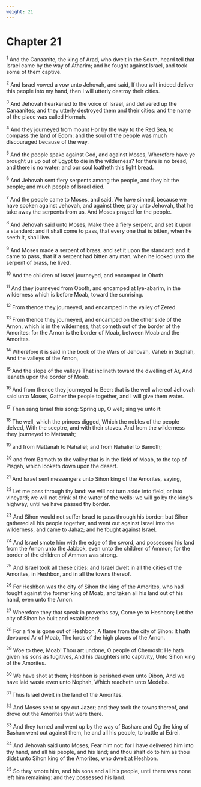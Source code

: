 ```yaml
---
weight: 21
---
```


# Chapter 21

<sup>1</sup> And the Canaanite, the king of Arad, who dwelt in the South, heard tell that Israel came by the way of Atharim; and he fought against Israel, and took some of them captive. 

<sup>2</sup> And Israel vowed a vow unto Jehovah, and said, If thou wilt indeed deliver this people into my hand, then I will utterly destroy their cities. 

<sup>3</sup> And Jehovah hearkened to the voice of Israel, and delivered up the Canaanites; and they utterly destroyed them and their cities: and the name of the place was called Hormah. 

<sup>4</sup> And they journeyed from mount Hor by the way to the Red Sea, to compass the land of Edom: and the soul of the people was much discouraged because of the way. 

<sup>5</sup> And the people spake against God, and against Moses, Wherefore have ye brought us up out of Egypt to die in the wilderness? for there is no bread, and there is no water; and our soul loatheth this light bread. 

<sup>6</sup> And Jehovah sent fiery serpents among the people, and they bit the people; and much people of Israel died. 

<sup>7</sup> And the people came to Moses, and said, We have sinned, because we have spoken against Jehovah, and against thee; pray unto Jehovah, that he take away the serpents from us. And Moses prayed for the people. 

<sup>8</sup> And Jehovah said unto Moses, Make thee a fiery serpent, and set it upon a standard: and it shall come to pass, that every one that is bitten, when he seeth it, shall live. 

<sup>9</sup> And Moses made a serpent of brass, and set it upon the standard: and it came to pass, that if a serpent had bitten any man, when he looked unto the serpent of brass, he lived. 

<sup>10</sup> And the children of Israel journeyed, and encamped in Oboth. 

<sup>11</sup> And they journeyed from Oboth, and encamped at Iye-abarim, in the wilderness which is before Moab, toward the sunrising. 

<sup>12</sup> From thence they journeyed, and encamped in the valley of Zered. 

<sup>13</sup> From thence they journeyed, and encamped on the other side of the Arnon, which is in the wilderness, that cometh out of the border of the Amorites: for the Arnon is the border of Moab, between Moab and the Amorites. 

<sup>14</sup> Wherefore it is said in the book of the Wars of Jehovah, Vaheb in Suphah, And the valleys of the Arnon, 

<sup>15</sup> And the slope of the valleys That inclineth toward the dwelling of Ar, And leaneth upon the border of Moab. 

<sup>16</sup> And from thence they journeyed to Beer: that is the well whereof Jehovah said unto Moses, Gather the people together, and I will give them water. 

<sup>17</sup> Then sang Israel this song: Spring up, O well; sing ye unto it: 

<sup>18</sup> The well, which the princes digged, Which the nobles of the people delved, With the sceptre, and with their staves. And from the wilderness they journeyed to Mattanah; 

<sup>19</sup> and from Mattanah to Nahaliel; and from Nahaliel to Bamoth; 

<sup>20</sup> and from Bamoth to the valley that is in the field of Moab, to the top of Pisgah, which looketh down upon the desert. 

<sup>21</sup> And Israel sent messengers unto Sihon king of the Amorites, saying, 

<sup>22</sup> Let me pass through thy land: we will not turn aside into field, or into vineyard; we will not drink of the water of the wells: we will go by the king’s highway, until we have passed thy border. 

<sup>23</sup> And Sihon would not suffer Israel to pass through his border: but Sihon gathered all his people together, and went out against Israel into the wilderness, and came to Jahaz; and he fought against Israel. 

<sup>24</sup> And Israel smote him with the edge of the sword, and possessed his land from the Arnon unto the Jabbok, even unto the children of Ammon; for the border of the children of Ammon was strong. 

<sup>25</sup> And Israel took all these cities: and Israel dwelt in all the cities of the Amorites, in Heshbon, and in all the towns thereof. 

<sup>26</sup> For Heshbon was the city of Sihon the king of the Amorites, who had fought against the former king of Moab, and taken all his land out of his hand, even unto the Arnon. 

<sup>27</sup> Wherefore they that speak in proverbs say, Come ye to Heshbon; Let the city of Sihon be built and established: 

<sup>28</sup> For a fire is gone out of Heshbon, A flame from the city of Sihon: It hath devoured Ar of Moab, The lords of the high places of the Arnon. 

<sup>29</sup> Woe to thee, Moab! Thou art undone, O people of Chemosh: He hath given his sons as fugitives, And his daughters into captivity, Unto Sihon king of the Amorites. 

<sup>30</sup> We have shot at them; Heshbon is perished even unto Dibon, And we have laid waste even unto Nophah, Which reacheth unto Medeba. 

<sup>31</sup> Thus Israel dwelt in the land of the Amorites. 

<sup>32</sup> And Moses sent to spy out Jazer; and they took the towns thereof, and drove out the Amorites that were there. 

<sup>33</sup> And they turned and went up by the way of Bashan: and Og the king of Bashan went out against them, he and all his people, to battle at Edrei. 

<sup>34</sup> And Jehovah said unto Moses, Fear him not: for I have delivered him into thy hand, and all his people, and his land; and thou shalt do to him as thou didst unto Sihon king of the Amorites, who dwelt at Heshbon. 

<sup>35</sup> So they smote him, and his sons and all his people, until there was none left him remaining: and they possessed his land. 


